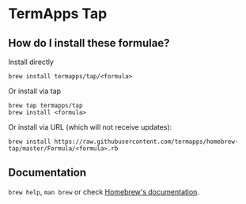 # TermApps Tap

## How do I install these formulae?

Install directly

```
brew install termapps/tap/<formula>
```

Or install via tap

```
brew tap termapps/tap
brew install <formula>
```

Or install via URL (which will not receive updates):

```
brew install https://raw.githubusercontent.com/termapps/homebrew-tap/master/Formula/<formula>.rb
```

## Documentation
`brew help`, `man brew` or check [Homebrew's documentation](https://docs.brew.sh).
